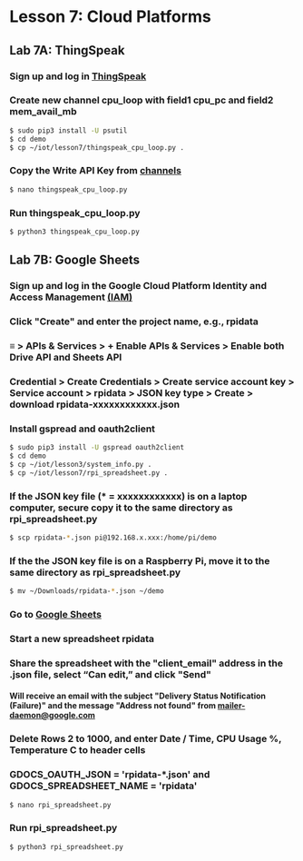 # Lesson 7: Cloud Platforms

## Lab 7A: ThingSpeak

### Sign up and log in [ThingSpeak](https://thingspeak.com)

### Create new channel cpu_loop with field1 cpu_pc and field2 mem_avail_mb
```sh
$ sudo pip3 install -U psutil
$ cd demo
$ cp ~/iot/lesson7/thingspeak_cpu_loop.py .
```
### Copy the Write API Key from [channels](https://thingspeak.com/channels)
```sh
$ nano thingspeak_cpu_loop.py
```
### Run thingspeak_cpu_loop.py
```sh
$ python3 thingspeak_cpu_loop.py
```
## Lab 7B: Google Sheets

### Sign up and log in the Google Cloud Platform Identity and Access Management [(IAM)](https://console.developers.google.com/projectselector/iam-admin/iam)

### Click "Create" and enter the project name, e.g., rpidata

### &equiv; > APIs & Services > + Enable APIs & Services > Enable both Drive API and Sheets API

### Credential > Create Credentials > Create service account key > Service account > rpidata > JSON key type > Create > download rpidata-xxxxxxxxxxxx.json

### Install gspread and oauth2client
```sh
$ sudo pip3 install -U gspread oauth2client
$ cd demo
$ cp ~/iot/lesson3/system_info.py .
$ cp ~/iot/lesson7/rpi_spreadsheet.py .
```
### If the JSON key file (* = xxxxxxxxxxxx) is on a laptop computer, secure copy it to the same directory as rpi_spreadsheet.py
```sh
$ scp rpidata-*.json pi@192.168.x.xxx:/home/pi/demo
```
### If the the JSON key file is on a Raspberry Pi, move it to the same directory as rpi_spreadsheet.py
```sh
$ mv ~/Downloads/rpidata-*.json ~/demo
```

### Go to [Google Sheets](https://docs.google.com/spreadsheets/u/0)

### Start a new spreadsheet rpidata

### Share the spreadsheet with the "client_email" address in the .json file, select “Can edit,” and click "Send"

#### Will receive an email with the subject "Delivery Status Notification (Failure)" and the message "Address not found" from mailer-daemon@google.com

### Delete Rows 2 to 1000, and enter Date / Time, CPU Usage %, Temperature C to header cells

### GDOCS_OAUTH_JSON = 'rpidata-*.json' and GDOCS_SPREADSHEET_NAME = 'rpidata'

```sh
$ nano rpi_spreadsheet.py
```
### Run rpi_spreadsheet.py
```sh
$ python3 rpi_spreadsheet.py
```
